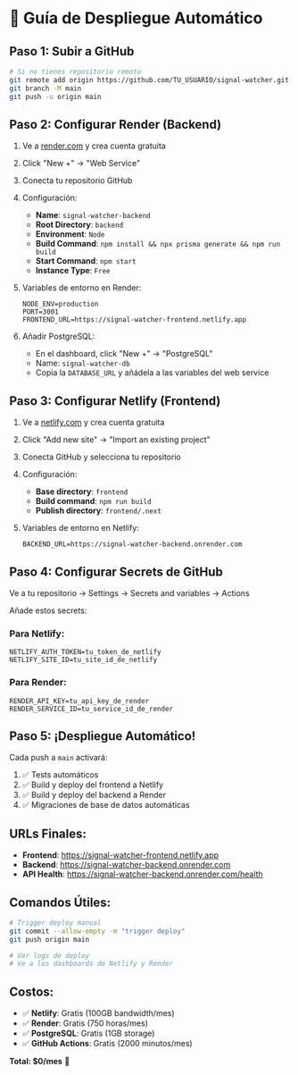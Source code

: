 # 🚀 Guía de Despliegue Automático

## Paso 1: Subir a GitHub

```bash
# Si no tienes repositorio remoto
git remote add origin https://github.com/TU_USUARIO/signal-watcher.git
git branch -M main
git push -u origin main
```

## Paso 2: Configurar Render (Backend)

1. Ve a [render.com](https://render.com) y crea cuenta gratuita
2. Click "New +" → "Web Service"
3. Conecta tu repositorio GitHub
4. Configuración:
   - **Name**: `signal-watcher-backend`
   - **Root Directory**: `backend`
   - **Environment**: `Node`
   - **Build Command**: `npm install && npx prisma generate && npm run build`
   - **Start Command**: `npm start`
   - **Instance Type**: `Free`

5. Variables de entorno en Render:
   ```
   NODE_ENV=production
   PORT=3001
   FRONTEND_URL=https://signal-watcher-frontend.netlify.app
   ```

6. Añadir PostgreSQL:
   - En el dashboard, click "New +" → "PostgreSQL"
   - Name: `signal-watcher-db`
   - Copia la `DATABASE_URL` y añádela a las variables del web service

## Paso 3: Configurar Netlify (Frontend)

1. Ve a [netlify.com](https://netlify.com) y crea cuenta gratuita
2. Click "Add new site" → "Import an existing project"
3. Conecta GitHub y selecciona tu repositorio
4. Configuración:
   - **Base directory**: `frontend`
   - **Build command**: `npm run build`
   - **Publish directory**: `frontend/.next`

5. Variables de entorno en Netlify:
   ```
   BACKEND_URL=https://signal-watcher-backend.onrender.com
   ```

## Paso 4: Configurar Secrets de GitHub

Ve a tu repositorio → Settings → Secrets and variables → Actions

Añade estos secrets:

### Para Netlify:
```
NETLIFY_AUTH_TOKEN=tu_token_de_netlify
NETLIFY_SITE_ID=tu_site_id_de_netlify
```

### Para Render:
```
RENDER_API_KEY=tu_api_key_de_render
RENDER_SERVICE_ID=tu_service_id_de_render
```

## Paso 5: ¡Despliegue Automático!

Cada push a `main` activará:
1. ✅ Tests automáticos
2. ✅ Build y deploy del frontend a Netlify
3. ✅ Build y deploy del backend a Render
4. ✅ Migraciones de base de datos automáticas

## URLs Finales:
- **Frontend**: https://signal-watcher-frontend.netlify.app
- **Backend**: https://signal-watcher-backend.onrender.com
- **API Health**: https://signal-watcher-backend.onrender.com/health

## Comandos Útiles:

```bash
# Trigger deploy manual
git commit --allow-empty -m "trigger deploy"
git push origin main

# Ver logs de deploy
# Ve a los dashboards de Netlify y Render
```

## Costos:
- ✅ **Netlify**: Gratis (100GB bandwidth/mes)
- ✅ **Render**: Gratis (750 horas/mes)
- ✅ **PostgreSQL**: Gratis (1GB storage)
- ✅ **GitHub Actions**: Gratis (2000 minutos/mes)

**Total: $0/mes** 🎉